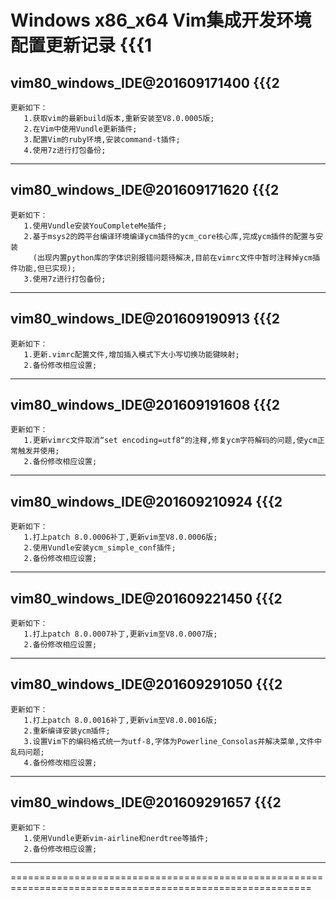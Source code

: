 

Windows x86_x64 Vim集成开发环境配置更新记录			{{{1
==========================================================================================================

vim80_windows_IDE@201609171400        	{{{2
-----------------------------------------------------------------------------------------------------------

	更新如下：
       1.获取vim的最新build版本,重新安装至V8.0.0005版;
       2.在Vim中使用Vundle更新插件;
       3.配置Vim的ruby环境,安装command-t插件;
       4.使用7z进行打包备份;
-----------------------------------------------------------------------------------------------------------

vim80_windows_IDE@201609171620        	{{{2
-----------------------------------------------------------------------------------------------------------

	更新如下：
       1.使用Vundle安装YouCompleteMe插件;
       2.基于msys2的跨平台编译环境编译ycm插件的ycm_core核心库,完成ycm插件的配置与安装
         (出现内置python库的字体识别报错问题待解决,目前在vimrc文件中暂时注释掉ycm插件功能,但已实现);
       3.使用7z进行打包备份;
-----------------------------------------------------------------------------------------------------------

vim80_windows_IDE@201609190913        	{{{2
-----------------------------------------------------------------------------------------------------------

	更新如下：
       1.更新.vimrc配置文件,增加插入模式下大小写切换功能键映射;
       2.备份修改相应设置;
-----------------------------------------------------------------------------------------------------------

vim80_windows_IDE@201609191608        	{{{2
-----------------------------------------------------------------------------------------------------------

	更新如下：
       1.更新vimrc文件取消“set encoding=utf8“的注释,修复ycm字符解码的问题,使ycm正常触发并使用;
       2.备份修改相应设置;
-----------------------------------------------------------------------------------------------------------

vim80_windows_IDE@201609210924        	{{{2
-----------------------------------------------------------------------------------------------------------

	更新如下：
       1.打上patch 8.0.0006补丁,更新vim至V8.0.0006版;
       2.使用Vundle安装ycm_simple_conf插件;
       2.备份修改相应设置;
-----------------------------------------------------------------------------------------------------------

vim80_windows_IDE@201609221450        	{{{2
-----------------------------------------------------------------------------------------------------------

	更新如下：
       1.打上patch 8.0.0007补丁,更新vim至V8.0.0007版;
       2.备份修改相应设置;
-----------------------------------------------------------------------------------------------------------

vim80_windows_IDE@201609291050        	{{{2
-----------------------------------------------------------------------------------------------------------

	更新如下：
       1.打上patch 8.0.0016补丁,更新vim至V8.0.0016版;
       2.重新编译安装ycm插件;
       3.设置Vim下的编码格式统一为utf-8,字体为Powerline_Consolas并解决菜单,文件中乱码问题;
       4.备份修改相应设置;
-----------------------------------------------------------------------------------------------------------

vim80_windows_IDE@201609291657        	{{{2
-----------------------------------------------------------------------------------------------------------

	更新如下：
       1.使用Vundle更新vim-airline和nerdtree等插件;
       2.备份修改相应设置;
-----------------------------------------------------------------------------------------------------------
==========================================================================================================
